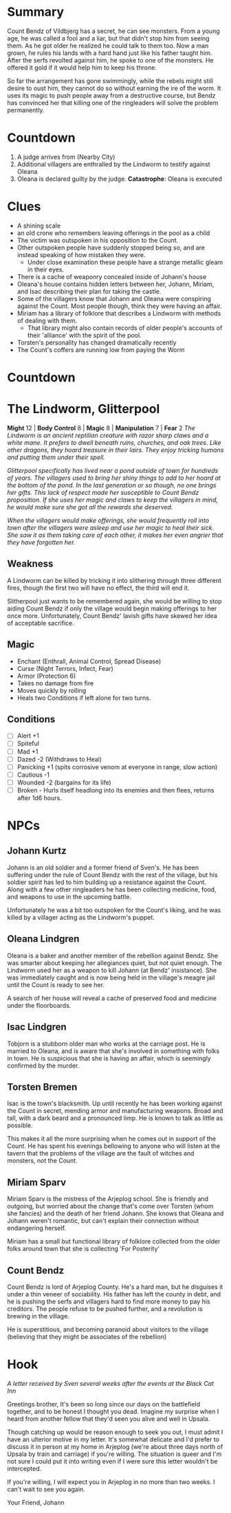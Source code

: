 # Summary
Count Bendz of Vildbjerg has a secret, he can see monsters.  From a young age, he was called a fool and a liar, but that didn't stop him from seeing them.  As he got older he realized he could talk to them too.
Now a man grown, he rules his lands with a hard hand just like his father taught him.  After the serfs revolted against him, he spoke to one of the monsters.  He offered it gold if it would help him to keep his throne.

So far the arrangement has gone swimmingly, while the rebels might still desire to oust him, they cannot do so without earning the ire of the worm.  It uses its magic to push people away from a destructive course, but Bendz has convinced her that killing one of the ringleaders will solve the problem permanently.

# Countdown
1. A judge arrives from (Nearby City)
2. Additional villagers are enthralled by the Lindworm to testify against Oleana
3. Oleana is declared guilty by the judge.
**Catastrophe**: Oleana is executed

# Clues
- A shining scale
- an old crone who remembers leaving offerings in the pool as a child
- The victim was outspoken in his opposition to the Count.
- Other outspoken people have suddenly stopped being so, and are instead speaking of how mistaken they were.
	- Under close examination these people have a strange metallic gleam in their eyes.
- There is a cache of weaponry concealed inside of Johann's house
- Oleana's house contains hidden letters between her, Johann, Miriam, and Isac describing their plan for taking the castle.
- Some of the villagers know that Johann and Oleana were conspiring against the Count.  Most people though, think they were having an affair.
- Miriam has a library of folklore that describes a Lindworm with methods of dealing with them.
	- That library might also contain records of older people's accounts of their 'alliance' with the spirit of the pool.
- Torsten's personality has changed dramatically recently
- The Count's coffers are running low from paying the Worm

# Countdown
# The Lindworm, Glitterpool
**Might** 12 | **Body Control** 8 | **Magic** 8 | **Manipulation** 7 | **Fear** 2
*The Lindworm is an ancient reptilian creature with razor sharp claws and a white mane.  It prefers to dwell beneath ruins, churches, and oak trees.  Like other dragons, they hoard treasure in their lairs.  They enjoy tricking humans and putting them under their spell.*

*Glitterpool specifically has lived near a pond outside of town for hundreds of years.  The villagers used to bring her shiny things to add to her hoard at the bottom of the pond.  In the last generation or so though, no one brings her gifts.  This lack of respect made her susceptible to Count Bendz proposition.  If she uses her magic and claws to keep the villagers in mind, he would make sure she got all the rewards she deserved.*

*When the villagers would make offerings, she would frequently roll into town after the villagers were asleep and use her magic to heal their sick.  She saw it as them taking care of each other, it makes her even angrier that they have forgotten her.*

## Weakness
A Lindworm can be killed by tricking it into slithering through three different fires, though the first two will have no effect, the third will end it.

Slitherpool just wants to be remembered again, she would be willing to stop aiding Count Bendz if only the village would begin making offerings to her once more.  Unfortunately, Count Bendz' lavish gifts have skewed her idea of acceptable sacrifice.

## Magic
- Enchant (Enthrall, Animal Control, Spread Disease)
- Curse (Night Terrors, Infect, Fear)
- Armor (Protection 6)
- Takes no damage from fire
- Moves quickly by rolling
- Heals two Conditions if left alone for two turns.

## Conditions
- [ ] Alert +1
- [ ] Spiteful
- [ ] Mad +1
- [ ] Dazed -2 (Withdraws to Heal)
- [ ] Panicking +1 (spits corrosive venom at everyone in range, slow action)
- [ ] Cautious -1
- [ ] Wounded -2 (bargains for its life)
- [ ] Broken - Hurls itself headlong into its enemies and then flees, returns after 1d6 hours.

# NPCs
## Johann Kurtz
Johann is an old soldier and a former friend of Sven's.  He has been suffering under the rule of Count Bendz with the rest of the village, but his soldier spirit has led to him building up a resistance against the Count.  Along with a few other ringleaders he has been collecting medicine, food, and weapons to use in the upcoming battle.

Unfortunately he was a bit too outspoken for the Count's liking, and he was killed by a villager acting as the Lindworm's puppet.

## Oleana Lindgren
Oleana is a baker and another member of the rebellion against Bendz.  She was smarter about keeping her allegiances quiet, but not quiet enough.  The Lindworm used her as a weapon to kill Johann (at Bendz' insistance).  She was immediately caught and is now being held in the village's meagre jail until the Count is ready to see her.

A search of her house will reveal a cache of preserved food and medicine under the floorboards.

## Isac Lindgren
Tobjorn is a stubborn older man who works at the carriage post.  He is married to Oleana, and is aware that she's involved in something with folks in town.  He is suspicious that she is having an affair, which is seemingly confirmed by the murder.

## Torsten Bremen
Isac is the town's blacksmith.  Up until recently he has been working against the Count in secret, mending armor and manufacturing weapons.  Broad and tall, with a dark beard and a pronounced limp.  He is known to talk as little as possible.

This makes it all the more surprising when he comes out in support of the Count.  He has spent his evenings bellowing to anyone who will listen at the tavern that the problems of the village are the fault of witches and monsters, not the Count.

## Miriam Sparv
Miriam Sparv is the mistress of the Arjeplog school.  She is friendly and outgoing, but worried about the change that's come over Torsten (whom she fancies) and the death of her friend Johann.  She knows that Oleana and Johann weren't romantic, but can't explain their connection without endangering herself.

Miriam has a small but functional library of folklore collected from the older folks around town that she is collecting 'For Posterity'

## Count Bendz
Count Bendz is lord of Arjeplog County.  He's a hard man, but he disguises it under a thin veneer of sociability.  His father has left the county in debt, and he is pushing the serfs and villagers hard to find more money to pay his creditors.  The people refuse to be pushed further, and a revolution is brewing in the village.

He is superstitious, and becoming paranoid about visitors to the village (believing that they might be associates of the rebellion)

# Hook
*A letter received by Sven several weeks after the events at the Black Cat Inn*

Greetings brother,
It's been so long since our days on the battlefield together, and to be honest I thought you dead.  Imagine my surprise when I heard from another fellow that they'd seen you alive and well in Upsala.

Though catching up would be reason enough to seek you out, I must admit I have an ulterior motive in my letter.  It's somewhat delicate and I'd prefer to discuss it in person at my home in Arjeplog (we're about three days north of Upsala by train and carriage) if you're willing.  The situation is queer and I'm not sure I could put it into writing even if I were sure this letter wouldn't be intercepted.

If you're willing, I will expect you in Arjeplog in no more than two weeks.  I can't wait to see you again.

Your Friend,
Johann